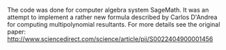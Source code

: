 The code was done for computer algebra system SageMath. It was an attempt to implement а rather new formula described by Carlos D'Andrea for computing multipolynomial resultants. For more details see the original paper:
http://www.sciencedirect.com/science/article/pii/S0022404900001456
